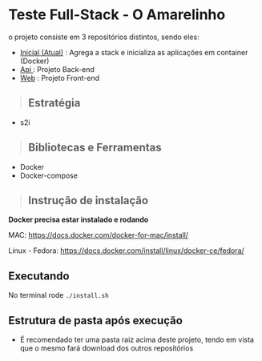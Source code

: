 
# **Teste Full-Stack - O Amarelinho**


o projeto consiste em 3 repositórios distintos, sendo eles:
- [Inicial (Atual)](https://github.com/BrenoBeierstedt/o-amarelinho-teste-inicial) : Agrega a stack e inicializa as aplicações em container (Docker)
- [Api ](https://github.com/BrenoBeierstedt/o-amarelinho-teste-api) : Projeto Back-end
- [Web](https://github.com/BrenoBeierstedt/o-amarelinho-teste-web) : Projeto Front-end

> ## Estratégia

* s2i



> ## Bibliotecas e Ferramentas


* Docker
* Docker-compose



> ## Instrução de instalação
**Docker precisa estar instalado e rodando**

MAC: https://docs.docker.com/docker-for-mac/install/

Linux - Fedora: https://docs.docker.com/install/linux/docker-ce/fedora/

## Executando
No terminal rode ``./install.sh``

## Estrutura de pasta após execução
* É recomendado ter uma pasta raiz acima deste projeto, tendo em vista que o mesmo fará download dos outros repositórios

